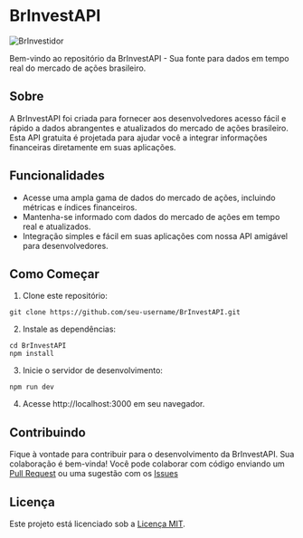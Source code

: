 # BrInvestAPI

![BrInvestidor](https://github.com/GeovaneDev/BrInvestAPI/assets/87013843/dbcde03e-298f-4e78-831f-2b9fa3e8c6c3)

Bem-vindo ao repositório da BrInvestAPI - Sua fonte para dados em tempo real do mercado de ações brasileiro.

## Sobre

A BrInvestAPI foi criada para fornecer aos desenvolvedores acesso fácil e rápido a dados abrangentes e atualizados do mercado de ações brasileiro. Esta API gratuita é projetada para ajudar você a integrar informações financeiras diretamente em suas aplicações.

## Funcionalidades

- Acesse uma ampla gama de dados do mercado de ações, incluindo métricas e índices financeiros.
- Mantenha-se informado com dados do mercado de ações em tempo real e atualizados.
- Integração simples e fácil em suas aplicações com nossa API amigável para desenvolvedores.

## Como Começar

1. Clone este repositório:

```
git clone https://github.com/seu-username/BrInvestAPI.git
```
2. Instale as dependências:
```
cd BrInvestAPI
npm install
```
3. Inicie o servidor de desenvolvimento:
```
npm run dev
```
4. Acesse http://localhost:3000 em seu navegador.

## Contribuindo

Fique à vontade para contribuir para o desenvolvimento da BrInvestAPI. Sua colaboração é bem-vinda! Você pode colaborar com código enviando um [Pull Request](https://github.com/GeovaneDev/BrInvestAPI/pulls) ou uma sugestão com os [Issues](https://github.com/GeovaneDev/BrInvestAPI/issues)

## Licença

Este projeto está licenciado sob a [Licença MIT](https://github.com/GeovaneDev/BrInvestAPI/blob/main/LICENSE).